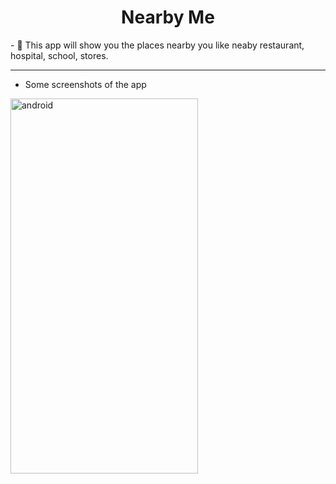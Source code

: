 <h1 align="center">Nearby Me</h1>
- 🌱 This app will show you the places nearby you like neaby restaurant, hospital, school, stores.
<hr>

- Some screenshots of the app

<!--![Screenshot_20220911-172724_KotlinNearby](https://user-images.githubusercontent.com/92438772/189526411-266793a0-2a3b-43a3-a722-b28db39d1455.jpg)-->


<img src="https://user-images.githubusercontent.com/92438772/189526411-266793a0-2a3b-43a3-a722-b28db39d1455.jpg" alt="android" width="300" height="600"/>
